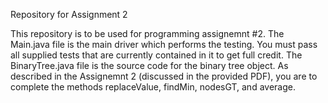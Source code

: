 Repository for Assignment 2

This repository is to be used for programming assignemnt #2. The Main.java file is the main driver which performs the testing. You must pass all supplied tests that are currently contained in it to get full credit. The BinaryTree.java file is the source code for the binary tree object. As described in the Assignemnt 2 (discussed in the provided PDF), you are to complete the methods replaceValue, findMin, nodesGT, and average.

